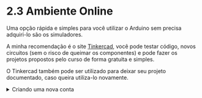 # 2.3 Ambiente Online 
<p></p>

Uma opção rápida e simples para você utilizar o Arduino sem precisa adquiri-lo são os simuladores.
<p></p>

A minha recomendação é o site [Tinkercad](https://www.tinkercad.com/), você pode testar código, novos circuitos (sem o risco de queimar os componentes) e pode fazer os projetos propostos pelo curso de forma gratuita e simples.
<p></p>

O Tinkercad também pode ser utilizado para deixar seu projeto documentado, caso queira utiliza-lo novamente.
<p></p>

<details>
  <summary>Criando uma nova conta</summary>

Infelizmente é necessário criar uma conta para utilizar o site, para isso basta clicar no botão "Inscreva-se agora" no canto superior direito.
<p></p>

<img src="../imgs/TinkerCad/Inscrever.png" alt="Inscrever-se agora">

Após isso aparecerá uma janela com algumas opções no centro da tela, clique em "Criar uma conta pessoal"
<p></p>

<img src="../imgs/TinkerCad/CriarConta.png" alt="Criar uma conta pessoal">

Após isso aparecerá uma janela com mais opções no centro da tela, no caso farei utilizando uma conta google, utilize a sua conta que seja mais conveniente.  
**Obs.: Ao clicar em "Mais opções de login..." aparecerá a opção de login com o Facebook e com o Microsoft, por padrão só é mostrado Google e Apple.**
<p></p>

<img src="../imgs/TinkerCad/Opcoes.png" alt="Opções de criação de conta">

Após feito o login, uma janela será aberta com a opção de Continuar, basta clicar nela e o processo será concluído.
<p></p>


<img src="../imgs/TinkerCad/Continuar.png" alt="Opção de continuar">

Uma vez terminado o processo uma ultima janela se abrirá basta clicar no botão de fechar.
<p></p>

<img src="../imgs/TinkerCad/Final.png" alt="Botão de fechar">


Para criar um projeto utilizando o arduino basta clicar na aba "Circuitos" (1) no canto esquerdo e em seguida "Criar novo Circuito"(2)
<p></p>

<img src="../imgs/TinkerCad/CriandoCircuito.png" alt="Criando circuito">

</details>
